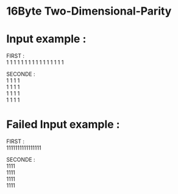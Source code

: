# 16Byte Two-Dimensional-Parity

# Input example :    

FIRST :     
1 1 1 1 1 1 1 1 1 1 1 1 1 1 1 1

SECONDE :     
1 1 1 1   
1 1 1 1   
1 1 1 1   
1 1 1 1   

# Failed Input example : 

FIRST :      
1111111111111111

SECONDE :    
1111   
1111   
1111  
1111  
